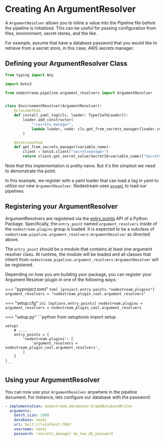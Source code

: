 # Creating An ArgumentResolver

A `ArgumentResolver` allows you to inline a value into the Pipeline file before the pipeline is initialized. This can be
useful for passing configuration from files, environment, secret stores, and the like.

For example, assume that have a database password that you would like to retrieve from a secret store, in this case,
AWS secrets manager.

## Defining your ArgumentResolver Class

```python
from typing import Any

import boto3

from nodestream.pipeline.argument_resolvers import ArgumentResolver


class EnvironmentResolver(ArgumentResolver):
    @classmethod
    def install_yaml_tag(cls, loader: Type[SafeLoader]):
        loader.add_constructor(
            "!secrets_manager",
            lambda loader, node: cls.get_from_secrets_manager(loader.construct_scalar(node)),
        )

    @staticmethod
    def get_from_secrets_manager(variable_name):
        client = boto3.client("secretsmanager")
        return client.get_secret_value(SecretId=variable_name)["SecretString"]

```

Note that this implementation is pretty naive. But it's the simplest we need to demonstrate the point.

In this example, we register with a yaml loader that can load a tag in
yaml to utilize our new `ArgumentResolver`. Nodestream uses [`pyyaml`](https://pyyaml.org/) to load our pipelines.

## Registering your ArgumentResolver

ArgumentResolvers are registered via the [entry_points](https://setuptools.pypa.io/en/latest/userguide/entry_point.html#entry-points-for-plugins) API of a Python Package. Specifically, the `entry_point` named `argument_resolvers` inside of the `nodestream.plugins` group is loaded. It is expected to be a subclass of `nodestream.pipeline.argument_resolvers:ArgumentResolver` as directed above.

The `entry_point` should be a module that contains at least one argument resolver class. At runtime, the module will be loaded and all classes that inherit from `nodestream.pipeline.argument_resolvers:ArgumentResolver` will be registered.

Depending on how you are building your package, you can register your Argument Resolver plugin in one of the following ways:

=== "pyproject.toml"
    ```toml
    [project.entry-points."nodestream.plugins"]
    argument_resolvers = "nodestream_plugin_cool.argument_resolvers"
    ```

=== "setup.cfg"
    ```ini
    [options.entry_points]
    nodestream.plugins =
        argument_resolvers = nodestream_plugin_cool.argument_resolvers
    ```

=== "setup.py"
    ```python
    from setuptools import setup

    setup(
        # ...,
        entry_points = {
            'nodestream.plugins': [
                'argument_resolvers = nodestream_plugin_cool.argument_resolvers',
            ]
        }
    )
    ```

## Using your ArgumentResolver

You can now use your `ArgumentResolver` anywhere in the pipeline document. For instance, lets configure our database
with the password:

```yaml
- implementation: nodestream.databases:GraphDatabaseWriter
  arguments:
    batch_size: 1000
    database: neo4j
    uri: bolt://localhost:7687
    username: neo4j
    password: !secrets_manager my_neo_db_password
```
